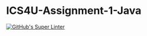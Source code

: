 # ICS4U-Assignment-1-Java
[![GitHub's Super Linter](https://github.com/Myles-Trump/ICS4U-Assignment-1-Java/workflows/GitHub's%20Super%20Linter/badge.svg)](https://github.com/Myles-Trump/ICS4U-Assignment-1-Java/actions)
